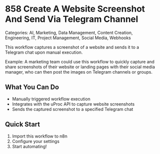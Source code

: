 # 858 Create A Website Screenshot And Send Via Telegram Channel

Categories: AI, Marketing, Data Management, Content Creation, Engineering, IT, Project Management, Social Media, Webhooks

This workflow captures a screenshot of a website and sends it to a Telegram chat upon manual execution.

Example: A marketing team could use this workflow to quickly capture and share screenshots of their website or landing pages with their social media manager, who can then post the images on Telegram channels or groups.

## What You Can Do
- Manually triggered workflow execution
- Integrates with the uProc API to capture website screenshots
- Sends the captured screenshot to a specified Telegram chat

## Quick Start
1. Import this workflow to n8n
2. Configure your settings
3. Start automating!


